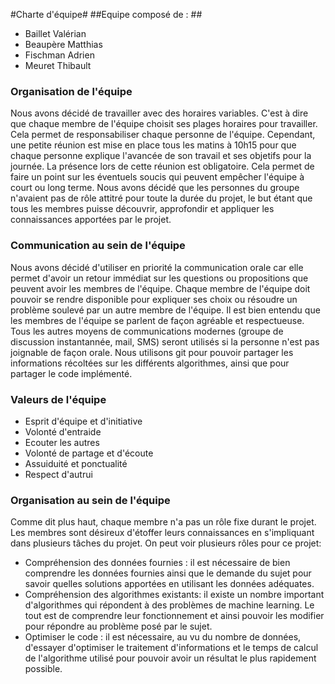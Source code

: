 #Charte d'équipe#
##Equipe composé de : ##
* Baillet Valérian
* Beaupère Matthias
* Fischman Adrien
* Meuret Thibault


### Organisation de l'équipe ###

Nous avons décidé de travailler avec des horaires variables. C'est à dire que chaque membre de l'équipe choisit ses plages horaires pour travailler. Cela permet de responsabiliser chaque personne de l'équipe. Cependant, une petite réunion est mise en place tous les matins à 10h15 pour que chaque personne explique l'avancée de son travail et ses objetifs pour la journée. La présence lors de cette réunion est obligatoire. Cela permet de faire un point sur les éventuels soucis qui peuvent empêcher l'équipe à court ou long terme. Nous avons décidé que les personnes du groupe n'avaient pas de rôle attitré pour toute la durée du projet, le but étant que tous les membres puisse découvrir, approfondir et appliquer les connaissances apportées par le projet.


### Communication au sein de l'équipe ###

Nous avons décidé d'utiliser en priorité la communication orale car elle permet d'avoir un retour immédiat sur les questions ou propositions que peuvent avoir les membres de l'équipe. Chaque membre de l'équipe doit pouvoir se rendre disponible pour expliquer ses choix ou résoudre un problème soulevé par un autre membre de l'équipe. Il est bien entendu que les membres de l'équipe se parlent de façon agréable et respectueuse. Tous les autres moyens de communications modernes (groupe de discussion instantannée, mail, SMS) seront utilisés si la personne n'est pas joignable de façon orale. Nous utilisons git pour pouvoir partager les informations récoltées sur les différents algorithmes, ainsi que pour partager le code implémenté.

### Valeurs de l'équipe ###

* Esprit d'équipe et d'initiative
* Volonté d'entraide 
* Ecouter les autres
* Volonté de partage et d'écoute
* Assuiduité et ponctualité
* Respect d'autrui


### Organisation au sein de l'équipe ###

Comme dit plus haut, chaque membre n'a pas un rôle fixe durant le projet. Les membres sont désireux d'étoffer leurs connaissances en s'impliquant dans plusieurs tâches du projet. On peut voir plusieurs rôles pour ce projet:
* Compréhension des données fournies : il est nécessaire de bien comprendre les données fournies ainsi que le demande du sujet pour savoir quelles solutions apportées en utilisant les données adéquates.
* Compréhension des algorithmes existants: il existe un nombre important d'algorithmes qui répondent à des problèmes de machine learning. Le tout est de comprendre leur fonctionnement et ainsi pouvoir les modifier pour répondre au problème posé par le sujet.
* Optimiser le code : il est nécessaire, au vu du nombre de données, d'essayer d'optimiser le traitement d'informations et le temps de calcul de l'algorithme utilisé pour pouvoir avoir un résultat le plus rapidement possible.
